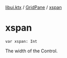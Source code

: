 [libui.ktx](../index.md) / [GridPane](index.md) / [xspan](./xspan.md)

# xspan

`var xspan: Int`

The width of the Control.


